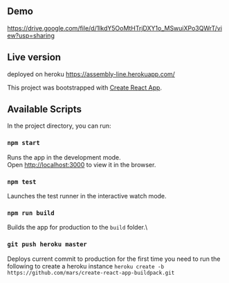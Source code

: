 ## Demo
https://drive.google.com/file/d/1lkdY5OoMtHTrjDXY1o_MSwuiXPo3QWrT/view?usp=sharing

## Live version 
deployed on heroku https://assembly-line.herokuapp.com/


This project was bootstrapped with [Create React App](https://github.com/facebook/create-react-app).

## Available Scripts


In the project directory, you can run:

### `npm start`
Runs the app in the development mode.\
Open [http://localhost:3000](http://localhost:3000) to view it in the browser.
### `npm test`
Launches the test runner in the interactive watch mode.
### `npm run build`
Builds the app for production to the `build` folder.\
### `git push heroku master`
Deploys current commit to production for the first time you need to run the following to create a heroku instance
`heroku create -b https://github.com/mars/create-react-app-buildpack.git`